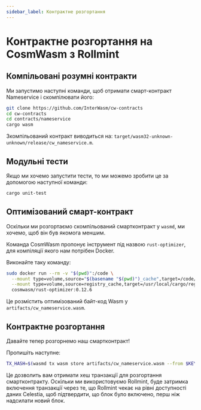 ```yaml
---
sidebar_label: Контрактне розгортання
---
```


# Контрактне розгортання на CosmWasm з Rollmint
<!-- markdownlint-disable MD013 -->

## Компільовані розумні контракти

Ми запустимо наступні команди, щоб отримати смарт-контракт Nameservice і скомпілювати його:

```sh
git clone https://github.com/InterWasm/cw-contracts
cd cw-contracts
cd contracts/nameservice
cargo wasm
```

Зкомпільований контракт виводиться на: `target/wasm32-unknown-unknown/release/cw_nameservice.m`.

## Модульні тести

Якщо ми хочемо запустити тести, то ми можемо зробити це за допомогою наступної команди:

```sh
cargo unit-test
```

## Оптимізований смарт-контракт

Оскільки ми розгортаємо скомпільований смартконтракт у `wasmd`, ми хочемо, щоб він був якомога меншим.

Команда CosmWasm пропонує інструмент під назвою `rust-optimizer`, для компіляції якого нам потрібен Docker.

Виконайте таку команду:

```sh
sudo docker run --rm -v "$(pwd)":/code \
  --mount type=volume,source="$(basename "$(pwd)")_cache",target=/code/target \
  --mount type=volume,source=registry_cache,target=/usr/local/cargo/registry \
  cosmwasm/rust-optimizer:0.12.6
```

Це розмістить оптимізований байт-код Wasm у `artifacts/cw_nameservice.wasm`.

## Контрактне розгортання

Давайте тепер розгорнемо наш смартконтракт!

Пропишіть наступне:

```sh
TX_HASH=$(wasmd tx wasm store artifacts/cw_nameservice.wasm --from $KEY_NAME --keyring-backend test $TXFLAG --output json -y | jq -r '.txhash') 
```

Це дозволить вам отримати хеш транзакції для розгортання смартконтракту. Оскільки ми використовуємо Rollmint, буде затримка включення транзакції через те, що Rollmint чекає на рівні доступності даних Celestia, щоб підтвердити, що блок було включено, перш ніж надсилати новий блок.
